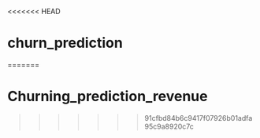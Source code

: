 <<<<<<< HEAD
# churn_prediction
=======
# Churning_prediction_revenue
>>>>>>> 91cfbd84b6c9417f07926b01adfa95c9a8920c7c
